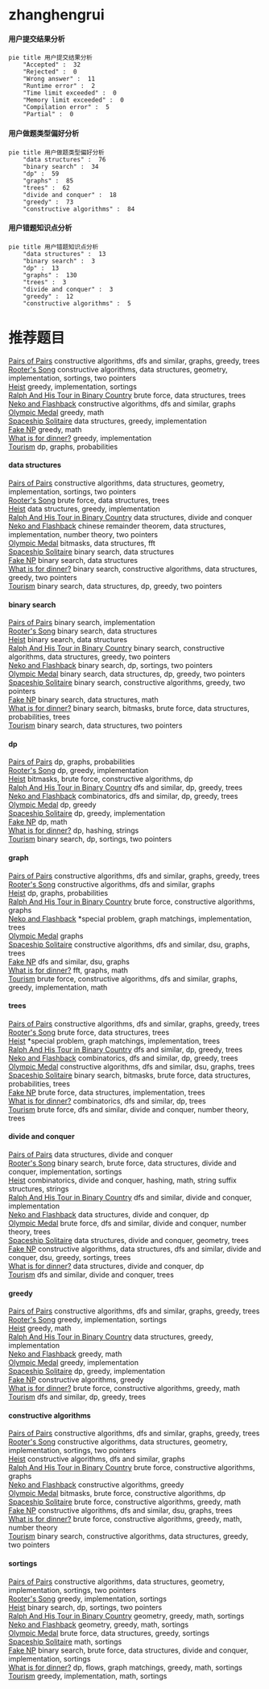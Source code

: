 # zhanghengrui
<!-- tabs:start -->
#### **用户提交结果分析**

```mermaid
pie title 用户提交结果分析
    "Accepted" :  32
    "Rejected" :  0
    "Wrong answer" :  11
    "Runtime error" :  2
    "Time limit exceeded" :  0
    "Memory limit exceeded" :  0
    "Compilation error" :  5
    "Partial" :  0
```
#### **用户做题类型偏好分析**

```mermaid
pie title 用户做题类型偏好分析
    "data structures" :  76
    "binary search" :  34
    "dp" :  59
    "graphs" :  85
    "trees" :  62
    "divide and conquer" :  18
    "greedy" :  73
    "constructive algorithms" :  84
```
#### **用户错题知识点分析**

```mermaid
pie title 用户错题知识点分析
    "data structures" :  13
    "binary search" :  3
    "dp" :  13
    "graphs" :  130
    "trees" :  3
    "divide and conquer" :  3
    "greedy" :  12
    "constructive algorithms" :  5
```
<!-- tabs:end -->
# 推荐题目
[Pairs of Pairs](http://codeforces.com/problemset/problem/1391/E)		constructive algorithms,
                        dfs and similar,
                        graphs,
                        greedy,
                        trees		  
[Rooter's Song](http://codeforces.com/problemset/problem/848/B)		constructive algorithms,
                        data structures,
                        geometry,
                        implementation,
                        sortings,
                        two pointers		  
[Heist](http://codeforces.com/problemset/problem/1041/A)		greedy,
                        implementation,
                        sortings		  
[Ralph And His Tour in Binary Country](http://codeforces.com/problemset/problem/894/D)		brute force,
                        data structures,
                        trees		  
[Neko and Flashback](http://codeforces.com/problemset/problem/1152/E)		constructive algorithms,
                        dfs and similar,
                        graphs		  
[Olympic Medal](http://codeforces.com/problemset/problem/215/B)		greedy,
                        math		  
[Spaceship Solitaire](http://codeforces.com/problemset/problem/1266/E)		data structures,
                        greedy,
                        implementation		  
[Fake NP](http://codeforces.com/problemset/problem/805/A)		greedy,
                        math		  
[What is for dinner?](http://codeforces.com/problemset/problem/33/A)		greedy,
                        implementation		  
[Tourism](http://codeforces.com/problemset/problem/1310/D)		dp,
                        graphs,
                        probabilities		  
<!-- tabs:start -->
#### **data structures**
[Pairs of Pairs](http://codeforces.com/problemset/problem/848/B)		constructive algorithms,
                        data structures,
                        geometry,
                        implementation,
                        sortings,
                        two pointers		  
[Rooter's Song](http://codeforces.com/problemset/problem/894/D)		brute force,
                        data structures,
                        trees		  
[Heist](http://codeforces.com/problemset/problem/1266/E)		data structures,
                        greedy,
                        implementation		  
[Ralph And His Tour in Binary Country](http://codeforces.com/problemset/problem/549/F)		data structures,
                        divide and conquer		  
[Neko and Flashback](http://codeforces.com/problemset/problem/722/F)		chinese remainder theorem,
                        data structures,
                        implementation,
                        number theory,
                        two pointers		  
[Olympic Medal](http://codeforces.com/problemset/problem/472/G)		bitmasks,
                        data structures,
                        fft		  
[Spaceship Solitaire](http://codeforces.com/problemset/problem/1354/D)		binary search,
                        data structures		  
[Fake NP](https://codeforces.com/contest/948/problem/C)		binary search,
                        data structures		  
[What is for dinner?](http://codeforces.com/problemset/problem/1404/C)		binary search,
                        constructive algorithms,
                        data structures,
                        greedy,
                        two pointers		  
[Tourism](http://codeforces.com/problemset/problem/1492/C)		binary search,
                        data structures,
                        dp,
                        greedy,
                        two pointers		  
#### **binary search**
[Pairs of Pairs](http://codeforces.com/problemset/problem/670/D2)		binary search,
                        implementation		  
[Rooter's Song](http://codeforces.com/problemset/problem/1354/D)		binary search,
                        data structures		  
[Heist](https://codeforces.com/contest/948/problem/C)		binary search,
                        data structures		  
[Ralph And His Tour in Binary Country](http://codeforces.com/problemset/problem/1404/C)		binary search,
                        constructive algorithms,
                        data structures,
                        greedy,
                        two pointers		  
[Neko and Flashback](http://codeforces.com/problemset/problem/1409/E)		binary search,
                        dp,
                        sortings,
                        two pointers		  
[Olympic Medal](http://codeforces.com/problemset/problem/1492/C)		binary search,
                        data structures,
                        dp,
                        greedy,
                        two pointers		  
[Spaceship Solitaire](http://codeforces.com/problemset/problem/1463/D)		binary search,
                        constructive algorithms,
                        greedy,
                        two pointers		  
[Fake NP](http://codeforces.com/problemset/problem/1490/G)		binary search,
                        data structures,
                        math		  
[What is for dinner?](http://codeforces.com/problemset/problem/1479/D)		binary search,
                        bitmasks,
                        brute force,
                        data structures,
                        probabilities,
                        trees		  
[Tourism](http://codeforces.com/problemset/problem/1436/E)		binary search,
                        data structures,
                        two pointers		  
#### **dp**
[Pairs of Pairs](http://codeforces.com/problemset/problem/1310/D)		dp,
                        graphs,
                        probabilities		  
[Rooter's Song](https://codeforces.com/contest/861/problem/C)		dp,
                        greedy,
                        implementation		  
[Heist](http://codeforces.com/problemset/problem/1151/B)		bitmasks,
                        brute force,
                        constructive algorithms,
                        dp		  
[Ralph And His Tour in Binary Country](http://codeforces.com/problemset/problem/274/B)		dfs and similar,
                        dp,
                        greedy,
                        trees		  
[Neko and Flashback](http://codeforces.com/problemset/problem/1292/C)		combinatorics,
                        dfs and similar,
                        dp,
                        greedy,
                        trees		  
[Olympic Medal](http://codeforces.com/problemset/problem/732/B)		dp,
                        greedy		  
[Spaceship Solitaire](http://codeforces.com/problemset/problem/489/C)		dp,
                        greedy,
                        implementation		  
[Fake NP](http://codeforces.com/problemset/problem/1237/E)		dp,
                        math		  
[What is for dinner?](http://codeforces.com/problemset/problem/613/E)		dp,
                        hashing,
                        strings		  
[Tourism](http://codeforces.com/problemset/problem/1409/E)		binary search,
                        dp,
                        sortings,
                        two pointers		  
#### **graph**
[Pairs of Pairs](http://codeforces.com/problemset/problem/1391/E)		constructive algorithms,
                        dfs and similar,
                        graphs,
                        greedy,
                        trees		  
[Rooter's Song](http://codeforces.com/problemset/problem/1152/E)		constructive algorithms,
                        dfs and similar,
                        graphs		  
[Heist](http://codeforces.com/problemset/problem/1310/D)		dp,
                        graphs,
                        probabilities		  
[Ralph And His Tour in Binary Country](http://codeforces.com/problemset/problem/402/C)		brute force,
                        constructive algorithms,
                        graphs		  
[Neko and Flashback](http://codeforces.com/problemset/problem/290/C)		*special problem,
                        graph matchings,
                        implementation,
                        trees		  
[Olympic Medal](http://codeforces.com/problemset/problem/600/F)		graphs		  
[Spaceship Solitaire](http://codeforces.com/problemset/problem/698/B)		constructive algorithms,
                        dfs and similar,
                        dsu,
                        graphs,
                        trees		  
[Fake NP](https://codeforces.com/contest/1464/problem/A)		dfs and similar,
                        dsu,
                        graphs		  
[What is for dinner?](http://codeforces.com/problemset/problem/1392/I)		fft,
                        graphs,
                        math		  
[Tourism](http://codeforces.com/problemset/problem/1487/C)		brute force,
                        constructive algorithms,
                        dfs and similar,
                        graphs,
                        greedy,
                        implementation,
                        math		  
#### **trees**
[Pairs of Pairs](http://codeforces.com/problemset/problem/1391/E)		constructive algorithms,
                        dfs and similar,
                        graphs,
                        greedy,
                        trees		  
[Rooter's Song](http://codeforces.com/problemset/problem/894/D)		brute force,
                        data structures,
                        trees		  
[Heist](http://codeforces.com/problemset/problem/290/C)		*special problem,
                        graph matchings,
                        implementation,
                        trees		  
[Ralph And His Tour in Binary Country](http://codeforces.com/problemset/problem/274/B)		dfs and similar,
                        dp,
                        greedy,
                        trees		  
[Neko and Flashback](http://codeforces.com/problemset/problem/1292/C)		combinatorics,
                        dfs and similar,
                        dp,
                        greedy,
                        trees		  
[Olympic Medal](http://codeforces.com/problemset/problem/698/B)		constructive algorithms,
                        dfs and similar,
                        dsu,
                        graphs,
                        trees		  
[Spaceship Solitaire](http://codeforces.com/problemset/problem/1479/D)		binary search,
                        bitmasks,
                        brute force,
                        data structures,
                        probabilities,
                        trees		  
[Fake NP](http://codeforces.com/problemset/problem/1511/C)		brute force,
                        data structures,
                        implementation,
                        trees		  
[What is for dinner?](http://codeforces.com/problemset/problem/1499/F)		combinatorics,
                        dfs and similar,
                        dp,
                        trees		  
[Tourism](http://codeforces.com/problemset/problem/1491/E)		brute force,
                        dfs and similar,
                        divide and conquer,
                        number theory,
                        trees		  
#### **divide and conquer**
[Pairs of Pairs](http://codeforces.com/problemset/problem/549/F)		data structures,
                        divide and conquer		  
[Rooter's Song](http://codeforces.com/problemset/problem/1461/D)		binary search,
                        brute force,
                        data structures,
                        divide and conquer,
                        implementation,
                        sortings		  
[Heist](http://codeforces.com/problemset/problem/1466/G)		combinatorics,
                        divide and conquer,
                        hashing,
                        math,
                        string suffix structures,
                        strings		  
[Ralph And His Tour in Binary Country](http://codeforces.com/problemset/problem/1490/D)		dfs and similar,
                        divide and conquer,
                        implementation		  
[Neko and Flashback](https://codeforces.com/contest/1483/problem/C)		data structures,
                        divide and conquer,
                        dp		  
[Olympic Medal](http://codeforces.com/problemset/problem/1491/E)		brute force,
                        dfs and similar,
                        divide and conquer,
                        number theory,
                        trees		  
[Spaceship Solitaire](http://codeforces.com/problemset/problem/1303/G)		data structures,
                        divide and conquer,
                        geometry,
                        trees		  
[Fake NP](http://codeforces.com/problemset/problem/1494/D)		constructive algorithms,
                        data structures,
                        dfs and similar,
                        divide and conquer,
                        dsu,
                        greedy,
                        sortings,
                        trees		  
[What is for dinner?](http://codeforces.com/problemset/problem/1482/E)		data structures,
                        divide and conquer,
                        dp		  
[Tourism](http://codeforces.com/problemset/problem/566/C)		dfs and similar,
                        divide and conquer,
                        trees		  
#### **greedy**
[Pairs of Pairs](http://codeforces.com/problemset/problem/1391/E)		constructive algorithms,
                        dfs and similar,
                        graphs,
                        greedy,
                        trees		  
[Rooter's Song](http://codeforces.com/problemset/problem/1041/A)		greedy,
                        implementation,
                        sortings		  
[Heist](http://codeforces.com/problemset/problem/215/B)		greedy,
                        math		  
[Ralph And His Tour in Binary Country](http://codeforces.com/problemset/problem/1266/E)		data structures,
                        greedy,
                        implementation		  
[Neko and Flashback](http://codeforces.com/problemset/problem/805/A)		greedy,
                        math		  
[Olympic Medal](http://codeforces.com/problemset/problem/33/A)		greedy,
                        implementation		  
[Spaceship Solitaire](https://codeforces.com/contest/861/problem/C)		dp,
                        greedy,
                        implementation		  
[Fake NP](https://codeforces.com/contest/791/problem/C)		constructive algorithms,
                        greedy		  
[What is for dinner?](http://codeforces.com/problemset/problem/1250/B)		brute force,
                        constructive algorithms,
                        greedy,
                        math		  
[Tourism](http://codeforces.com/problemset/problem/274/B)		dfs and similar,
                        dp,
                        greedy,
                        trees		  
#### **constructive algorithms**
[Pairs of Pairs](http://codeforces.com/problemset/problem/1391/E)		constructive algorithms,
                        dfs and similar,
                        graphs,
                        greedy,
                        trees		  
[Rooter's Song](http://codeforces.com/problemset/problem/848/B)		constructive algorithms,
                        data structures,
                        geometry,
                        implementation,
                        sortings,
                        two pointers		  
[Heist](http://codeforces.com/problemset/problem/1152/E)		constructive algorithms,
                        dfs and similar,
                        graphs		  
[Ralph And His Tour in Binary Country](http://codeforces.com/problemset/problem/402/C)		brute force,
                        constructive algorithms,
                        graphs		  
[Neko and Flashback](https://codeforces.com/contest/791/problem/C)		constructive algorithms,
                        greedy		  
[Olympic Medal](http://codeforces.com/problemset/problem/1151/B)		bitmasks,
                        brute force,
                        constructive algorithms,
                        dp		  
[Spaceship Solitaire](http://codeforces.com/problemset/problem/1250/B)		brute force,
                        constructive algorithms,
                        greedy,
                        math		  
[Fake NP](http://codeforces.com/problemset/problem/698/B)		constructive algorithms,
                        dfs and similar,
                        dsu,
                        graphs,
                        trees		  
[What is for dinner?](http://codeforces.com/problemset/problem/1332/B)		brute force,
                        constructive algorithms,
                        greedy,
                        math,
                        number theory		  
[Tourism](http://codeforces.com/problemset/problem/1404/C)		binary search,
                        constructive algorithms,
                        data structures,
                        greedy,
                        two pointers		  
#### **sortings**
[Pairs of Pairs](http://codeforces.com/problemset/problem/848/B)		constructive algorithms,
                        data structures,
                        geometry,
                        implementation,
                        sortings,
                        two pointers		  
[Rooter's Song](http://codeforces.com/problemset/problem/1041/A)		greedy,
                        implementation,
                        sortings		  
[Heist](http://codeforces.com/problemset/problem/1409/E)		binary search,
                        dp,
                        sortings,
                        two pointers		  
[Ralph And His Tour in Binary Country](https://codeforces.com/contest/1496/problem/C)		geometry,
                        greedy,
                        math,
                        sortings		  
[Neko and Flashback](http://codeforces.com/problemset/problem/1495/A)		geometry,
                        greedy,
                        math,
                        sortings		  
[Olympic Medal](http://codeforces.com/problemset/problem/1497/A)		brute force,
                        data structures,
                        greedy,
                        sortings		  
[Spaceship Solitaire](http://codeforces.com/problemset/problem/1427/A)		math,
                        sortings		  
[Fake NP](http://codeforces.com/problemset/problem/1461/D)		binary search,
                        brute force,
                        data structures,
                        divide and conquer,
                        implementation,
                        sortings		  
[What is for dinner?](http://codeforces.com/problemset/problem/1437/C)		dp,
                        flows,
                        graph matchings,
                        greedy,
                        math,
                        sortings		  
[Tourism](http://codeforces.com/problemset/problem/1473/A)		greedy,
                        implementation,
                        math,
                        sortings		  
<!-- tabs:end -->
